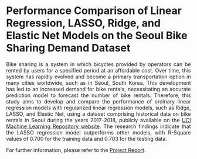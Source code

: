 # Performance Comparison of Linear Regression, LASSO, Ridge, and Elastic Net Models on the Seoul Bike Sharing Demand Dataset

<p align="justify"> Bike sharing is a system in which bicycles provided by operators can be rented by users for a specified period at an affordable cost. Over time, this system has rapidly evolved and become a primary transportation option in many cities worldwide, such as in Seoul, South Korea. This development has led to an increased demand for bike rentals, necessitating an accurate prediction model to forecast the number of bike rentals. Therefore, this study aims to develop and compare the performance of ordinary linear regression models with regularized linear regression models, such as Ridge, LASSO, and Elastic Net, using a dataset comprising historical data on bike rentals in Seoul during the years 2017-2018, publicly available on the <a href="https://archive.ics.uci.edu/dataset/560/seoul+bike+sharing+demand">UCI Machine Learning Repository website</a>. The research findings indicate that the LASSO regression model outperforms other models, with R-Square values of 0.700 for the training data and 0.703 for the testing data.</p>

For further information, please refer to the [Project Report](./Project%20Report.pdf).